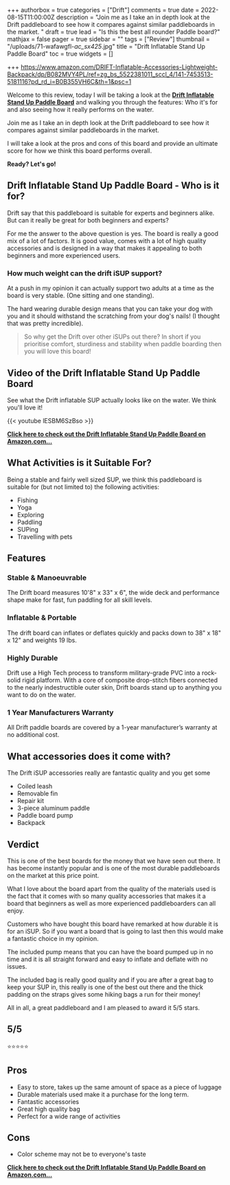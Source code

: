 +++
authorbox = true
categories = ["Drift"]
comments = true
date = 2022-08-15T11:00:00Z
description = "Join me as I take an in depth look at the Drift paddleboard to see how it compares against similar paddleboards in the market.  "
draft = true
lead = "Is this the best all rounder Paddle board?"
mathjax = false
pager = true
sidebar = ""
tags = ["Review"]
thumbnail = "/uploads/71-wafawgfl-_ac_sx425_.jpg"
title = "Drift Inflatable Stand Up Paddle Board"
toc = true
widgets = []

+++
https://www.amazon.com/DRIFT-Inflatable-Accessories-Lightweight-Backpack/dp/B082MVY4PL/ref=zg_bs_5522381011_sccl_4/141-7453513-5181116?pd_rd_i=B0B355VH6C&th=1&psc=1

Welcome to this review, today I will be taking a look at the [**Drift Inflatable Stand Up Paddle Board**](#) and walking you through the features: Who it's for and also seeing how it really performs on the water.

Join me as I take an in depth look at the Drift paddleboard to see how it compares against similar paddleboards in the market.  

I will take a look at the pros and cons of this board and provide an ultimate score for how we think this board performs overall.

**Ready? Let's go!**

## Drift Inflatable Stand Up Paddle Board - Who is it for?

Drift say that this paddleboard is suitable for experts and beginners alike. But can it really be great for both beginners and experts?

For me the answer to the above question is yes.  The board is really a good mix of a lot of factors.  It is good value, comes with a lot of high quality accessories and is designed in a way that makes it appealing to both beginners and more experienced users.

### How much weight can the drift iSUP support? 

At a push in my opinion it can actually support two adults at a time as the board is very stable. (One sitting and one standing).  

The hard wearing durable design means that you can take your dog with you and it should withstand the scratching from your dog's nails!  (I thought that was pretty incredible).

> So why get the Drift over other iSUPs out there? In short if you prioritise comfort, sturdiness and stability when paddle boarding then you will love this board!

## Video of the Drift Inflatable Stand Up Paddle Board

See what the Drift inflatable SUP actually looks like on the water.  We think you'll love it!

{{< youtube lESBM6SzBso >}}

[**Click here to check out the Drift Inflatable Stand Up Paddle Board  on Amazon.com...**](#)

## What Activities is it Suitable For?

Being a stable and fairly well sized SUP, we think this paddleboard is suitable for (but not limited to) the following activities:

* Fishing
* Yoga
* Exploring 
* Paddling
* SUPing
* Travelling with pets

## Features

### Stable & Manoeuvrable

The Drift board measures 10'8" x 33" x 6", the wide deck and performance shape make for fast, fun paddling for all skill levels.

### Inflatable & Portable

The drift board can inflates or deflates quickly and packs down to 38" x 18" x 12" and weights 19 lbs. 

### Highly Durable

Drift use a High Tech process to transform military-grade PVC into a rock-solid rigid platform. With a core of composite drop-stitch fibers connected to the nearly indestructible outer skin, Drift boards stand up to anything you want to do on the water.

### 1 Year Manufacturers Warranty

All Drift paddle boards are covered by a 1-year manufacturer’s warranty at no additional cost. 

## What accessories does it come with?

The Drift iSUP accessories really are fantastic quality and you get some 

* Coiled leash
* Removable fin
* Repair kit
* 3-piece aluminum paddle
* Paddle board pump
* Backpack

## Verdict

This is one of the best boards for the money that we have seen out there.  It has become instantly popular and is one of the most durable paddleboards on the market at this price point.

What I love about the board apart from the quality of the materials used is the fact that it comes with so many quality accessories that makes it a board that beginners as well as more experienced paddleboarders can all enjoy.

Customers who have bought this board have remarked at how durable it is for an iSUP.  So if you want a board that is going to last then this would make a fantastic choice in my opinion.

The included pump means that you can have the board pumped up in no time and it is all straight forward and easy to inflate and deflate with no issues.

The included bag is really good quality and if you are after a great bag to keep your SUP in, this really is one of the best out there and the thick padding on the straps gives some hiking bags a run for their money!

All in all, a great paddleboard and I am pleased to award it 5/5 stars.

## 5/5

⭐⭐⭐⭐⭐

## Pros

* Easy to store, takes up the same amount of space as a piece of luggage
* Durable materials used make it a purchase for the long term.
* Fantastic accessories 
* Great high quality bag
* Perfect for a wide range of activities

## Cons

* Color scheme may not be to everyone's taste

[**Click here to check out the Drift Inflatable Stand Up Paddle Board  on Amazon.com...**](#)